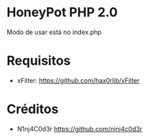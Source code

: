 # HoneyPot PHP 2.0
Modo de usar está no index.php
# Requisitos
- xFilter: https://github.com/hax0rlib/xFilter
# Créditos
- N1nj4C0d3r https://github.com/ninj4c0d3r
